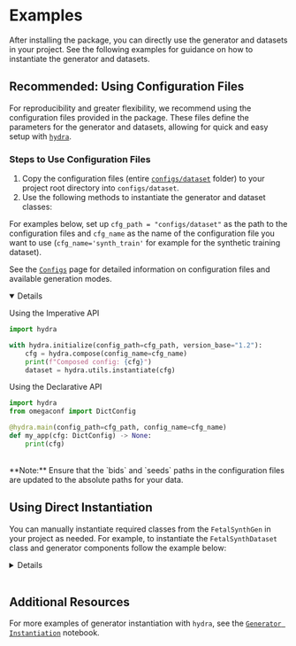 # Examples
After installing the package, you can directly use the generator and datasets in your project. See the following examples for guidance on how to instantiate the generator and datasets.

## Recommended: Using Configuration Files

For reproducibility and greater flexibility, we recommend using the configuration files provided in the package. These files define the parameters for the generator and datasets, allowing for quick and easy setup with [`hydra`](https://hydra.cc/).

### Steps to Use Configuration Files

1. Copy the configuration files (entire [`configs/dataset`](https://github.com/Medical-Image-Analysis-Laboratory/fetalsyngen/tree/dev/configs/dataset) folder) to your project root directory into `configs/dataset`.
2. Use the following methods to instantiate the generator and dataset classes:


For examples below, set up `cfg_path = "configs/dataset"` as the path to the configuration files and `cfg_name` as the name of the configuration file you want to use (`cfg_name='synth_train'` for example for the synthetic training dataset).

See the [`Configs`](configs.md) page for detailed information on configuration files and available generation modes.

<details open>

Using the Imperative API

```python
import hydra

with hydra.initialize(config_path=cfg_path, version_base="1.2"):
    cfg = hydra.compose(config_name=cfg_name)
    print(f"Composed config: {cfg}")
    dataset = hydra.utils.instantiate(cfg)
```

Using the Declarative API

```python
import hydra
from omegaconf import DictConfig

@hydra.main(config_path=cfg_path, config_name=cfg_name)
def my_app(cfg: DictConfig) -> None:
    print(cfg)
```
</details>
<br>
**Note:** Ensure that the `bids` and `seeds` paths in the configuration files are updated to the absolute paths for your data.


## Using Direct Instantiation


You can manually instantiate required classes from the `FetalSynthGen` in your project as needed. For example, to instantiate the `FetalSynthDataset` class and generator components follow the example below:

<details close>

```python
# Import necessary classes
from fetalsyngen.data.datasets import FetalSynthDataset

from fetalsyngen.generator.model import FetalSynthGen
from fetalsyngen.generator.augmentation.synthseg import (
    RandBiasField,
    RandGamma,
    RandNoise,
    RandResample,
)
from fetalsyngen.generator.deformation.affine_nonrigid import SpatialDeformation
from fetalsyngen.generator.intensity.rand_gmm import ImageFromSeeds

# Instantiate the generator components
intensity_generator = ImageFromSeeds(
    min_subclusters=1,
    max_subclusters=3,
    seed_labels=[1, 2, 3, 4, 5],
    generation_classes=[1, 2, 3, 4, 5],
    meta_labels=4,
)
spatial_deform = SpatialDeformation(
    max_rotation=10,
    max_shear=1,
    max_scaling=1,
    size=(256, 256, 256),
    nonlinear_transform=1,
    nonlin_scale_min=1,
    nonlin_scale_max=1,
    nonlin_std_max=1,
    flip_prb=1,
    device="cuda",
)
resampler = RandResample(prob=0.5, max_resolution=1.5, min_resolution=0.5)
bias_field = RandBiasField(
    prob=0.5, scale_min=0.5, scale_max=1.5, std_min=0.5, std_max=1.5
)
noise = RandNoise(prob=0.5, std_min=0.5, std_max=1.5)
gamma = RandGamma(prob=0.5, gamma_std=0.5)

# Instantiate the generator
generator = FetalSynthGen(
    shape=(256, 256, 256),
    resolution=(0.5, 0.5, 0.5),
    device="cuda",
    intensity_generator=intensity_generator,
    spatial_deform=spatial_deform,
    resampler=resampler,
    bias_field=bias_field,
    noise=noise,
    gamma=gamma,
)

# Instantiate the dataset
dataset = FetalSynthDataset(
    bids_path="./../../data",
    generator=generator,
    seed_path="./../../data/derivatives/seeds",
    sub_list=None,
)
```

</details>

<br>

## Additional Resources

For more examples of generator instantiation with `hydra`, see the [`Generator Instantiation`](https://github.com/Medical-Image-Analysis-Laboratory/fetalsyngen/blob/dev/fetalsyngen/examples/generator.ipynb) notebook.

